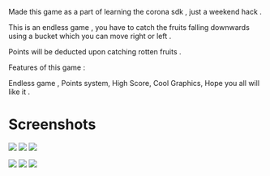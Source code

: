 Made this game as a part of learning the corona sdk , just a weekend hack . 

This is an endless game , you have to catch the fruits falling downwards using a bucket which you can move right or left .

Points will be deducted upon catching rotten fruits .

Features of this game :

Endless game ,
Points system,
High Score,
Cool Graphics,
Hope you all will like it .

# Screenshots
 ![](https://s16.postimg.org/9zajnd105/image.png)
![](https://s16.postimg.org/adbvmyl3p/image.png)
![](https://s16.postimg.org/lqyey5vmd/image.png)

![](https://s16.postimg.org/9244ehphx/last.png)
![](https://s16.postimg.org/y6v4rwoyd/image.png)
![](https://s16.postimg.org/5wjioa6vp/image.png)



